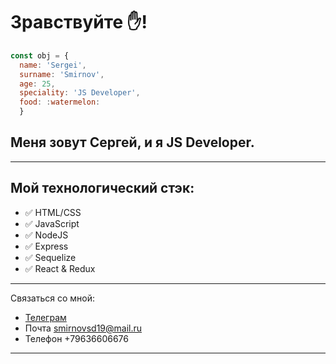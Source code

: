 # **Зравствуйте** :hand:! 
```javascript
const obj = {
  name: 'Sergei', 
  surname: 'Smirnov',
  age: 25,
  speciality: 'JS Developer',
  food: :watermelon:
  }
```

## Меня зовут Сергей, и я JS Developer.
___

## **Мой технологический стэк**:

+ :white_check_mark: HTML/CSS
+ :white_check_mark: JavaScript
+ :white_check_mark: NodeJS
+ :white_check_mark: Express
+ :white_check_mark: Sequelize
+ :white_check_mark: React & Redux
___

Cвязаться со мной:

+ [Телеграм](https://t.me/Flyinthespace)
+ Почта smirnovsd19@mail.ru
+ Телефон +79636606676

___
